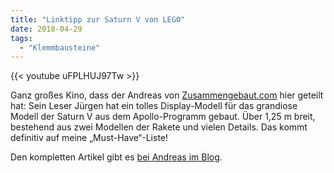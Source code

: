```yaml
---
title: "Linktipp zur Saturn V von LEGO"
date: 2018-04-29
tags:
  - "Klemmbausteine"
---
```


{{< youtube uFPLHUJ97Tw >}}

Ganz großes Kino, dass der Andreas von [Zusammengebaut.com](https://zusammengebaut.com) hier geteilt hat: Sein Leser Jürgen hat ein tolles Display-Modell für das grandiose Modell der Saturn V aus dem Apollo-Programm gebaut. Über 1,25 m breit, bestehend aus zwei Modellen der Rakete und vielen Details. Das kommt definitiv auf meine „Must-Have“-Liste!

Den kompletten Artikel gibt es [bei Andreas im Blog](https://zusammengebaut.com/lego-projekt-x-apollo-saturn-v-center-48846/).
